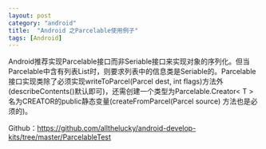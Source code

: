 ```yaml
---
layout: post
category: "android"
title:  "Android 之Parcelable使用例子"
tags: [Android]
---
```

Android推荐实现Parcelable接口而非Seriable接口来实现对象的序列化。但当Parcelable中含有列表List时，则要求列表中的信息类是Seriable的。Parcelable接口实现类除了必须实现writeToParcel(Parcel dest, int flags)方法外(describeContents()默认即可)，还需创建一个类型为Parcelable.Creator< T > 名为CREATOR的public静态变量(createFromParcel(Parcel source) 方法也是必须的)。

Github：<https://github.com/allthelucky/android-develop-kits/tree/master/ParcelableTest>